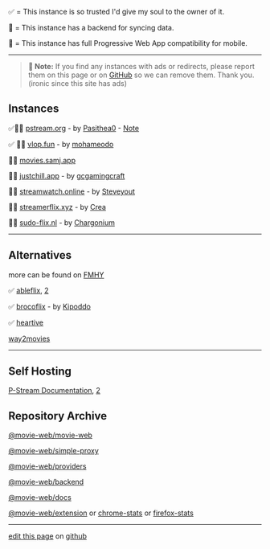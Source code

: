 ✅ = This instance is so trusted I'd give my soul to the owner of it.

💾 = This instance has a backend for syncing data.

📱 = This instance has full Progressive Web App compatibility for mobile.

---

> **📝 Note:** If you find any instances with ads or redirects, please report them on this page or on [GitHub](https://github.com/erynith/movie-web-instances/issues) so we can remove them. Thank you. (ironic since this site has ads)

## Instances

✅️💾📱 [pstream.org](https://pstream.org) - by [Pasithea0](https://github.com/Pasithea0) - [Note](https://rentry.org/nipiw8i5)

✅️ 💾📱 [vlop.fun](https://vlop.fun) - by [mohameodo](https://github.com/mohameodo)

💾📱 [movies.samj.app](https://movies.samj.app)

💾📱 [justchill.app](https://justchill.app) - by [gcgamingcraft](https://github.com/gcgamingcraft)

💾📱 [streamwatch.online](https://streamwatch.online) - by [Steveyout](https://github.com/Steveyout)

💾📱 [streamerflix.xyz](https://streamerflix.xyz) - by [Crea](https://github.com/walletcrea)

💾📱 [sudo-flix.nl](https://sudo-flix.nl) - by [Chargonium](https://github.com/Chargonium)

---

## Alternatives

more can be found on [FMHY](https://fmhy.net/videopiracyguide)

✅ [ableflix](https://ableflix.xyz), [2](https://ableflix.cc)

✅ [brocoflix](https://brocoflix.com) - by [Kipoddo](https://github.com/Kipoddo)

✅ [heartive](https://heartive.pages.dev)

[way2movies](https://way2movies.live)

---

## Self Hosting

[P-Stream Documentation](https://docs.pstream.org/self-hosting/hosting-intro), [2](https://github.com/p-stream/p-stream#quick-deploy)

## Repository Archive

[@movie-web/movie-web](https://github.com/ligmajohn/mw)

[@movie-web/simple-proxy](https://github.com/ligmajohn/simple-proxy)

[@movie-web/providers](https://github.com/ligmajohn/mw-providers)

[@movie-web/backend](https://github.com/ligmajohn/mw-back)

[@movie-web/docs](https://github.com/ligmajohn/mw-docs)

[@movie-web/extension](https://github.com/ligmajohn/ext) or [chrome-stats](https://chrome-stats.com/d/hoffoikpiofojilgpofjhnkkamfnnhmm) or [firefox-stats](https://firefox-stats.com/d/movie-web-extension)

---

[edit this page](https://github.com/erynith/movie-web-instances/edit/main/page.md) on [github](https://github.com/erynith/movie-web-instances)
